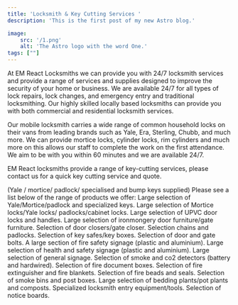 ```yaml
---
title: 'Locksmith & Key Cutting Services '
description: 'This is the first post of my new Astro blog.'

image:
    src: '/1.png' 
    alt: 'The Astro logo with the word One.'
tags: [""]
---
```


At EM React Locksmiths we can provide you with 24/7 locksmith services and provide a range of services and supplies designed to improve the security of your home or business. We are available 24/7 for all types of lock repairs, lock changes, and emergency entry and traditional locksmithing. Our highly skilled locally based locksmiths can provide you with both commercial and residential locksmith services. 

Our mobile locksmith carries a wide range of common household locks on their vans from leading brands such as Yale, Era, Sterling, Chubb, and much more. We can provide mortice locks, cylinder locks, rim cylinders and much more on this allows our staff to complete the work on the first attendance. We aim to be with you within 60 minutes and we are available 24/7. 

EM React locksmiths provide a range of key-cutting services, please contact us for a quick key cutting service and quote. 

(Yale / mortice/ padlock/ specialised and bump keys supplied) Please see a list below of the range of products we offer: Large selection of Yale/Mortice/padlock and specialized keys. Large selection of Mortice locks/Yale locks/ padlocks/cabinet locks. Large selection of UPVC door locks and handles. Large selection of ironmongery door furniture/gate furniture. Selection of door closers/gate closer. Selection chains and padlocks. Selection of key safes/key boxes. Selection of door and gate bolts. A large section of fire safety signage (plastic and aluminium). Large selection of health and safety signage (plastic and aluminium). Large selection of general signage. Selection of smoke and co2 detectors (battery and hardwired). Selection of fire document boxes. Selection of fire extinguisher and fire blankets. Selection of fire beads and seals. Selection of smoke bins and post boxes. Large selection of bedding plants/pot plants and composts. Specialized locksmith entry equipment/tools. Selection of notice boards.